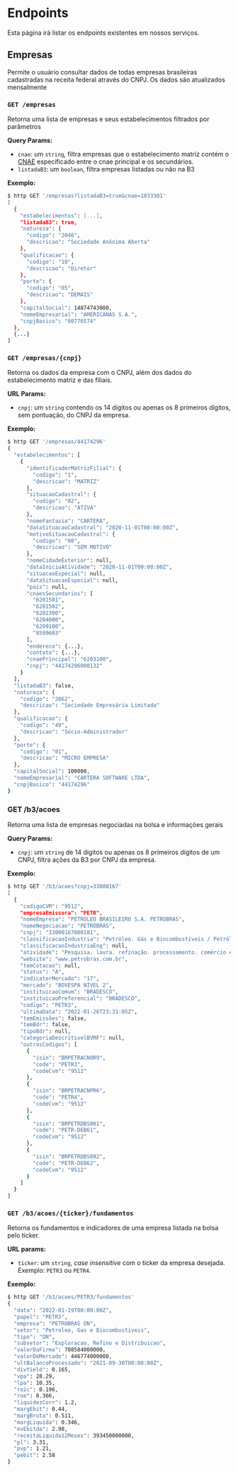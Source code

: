 # Endpoints

Esta página irá listar os endpoints existentes em nossos serviços.

## Empresas

Permite o usuário consultar dados de todas empresas brasileiras
cadastradas na receita federal através do CNPJ. Os dados são atualizados mensalmente

### `GET /empresas`

Retorna uma lista de empresas e seus estabelecimentos filtrados por parâmetros

**Query Params:**

- `cnae`: um `string`, filtra empresas que o estabelecimento matriz contém o [CNAE][1] específicado entre o cnae principal
e os secundários.
- `listadaB3`: um `boolean`, filtra empresas listadas ou não na B3 

**Exemplo:**

```bash
$ http GET '/empresas?listadaB3=true&cnae=1033301'
[
  {
    "estabelecimentos": [...],
    "listadaB3": true,
    "natureza": {
      "codigo": "2046",
      "descricao": "Sociedade Anônima Aberta"
    },
    "qualificacao": {	
      "codigo": "10",
      "descricao": "Diretor"
    },
    "porte": {	
      "codigo": "05",
      "descricao": "DEMAIS"
    },
    "capitalSocial": 14874743000,
    "nomeEmpresarial": "AMERICANAS S.A.",
    "cnpjBasico": "00776574"
  },
  {...}
]
```
  
### `GET /empresas/{cnpj}`

Retorna os dados da empresa com o CNPJ, além dos dados do estabelecimento matriz e das filiais.

**URL Params:**

- `cnpj`: um `string` contendo os 14 dígitos ou apenas os 8 primeiros dígitos, sem pontuação, do CNPJ da empresa.

**Exemplo:**

```bash
$ http GET '/empresas/44174296'
{
  "estabelecimentos": [
    {
      "identificadorMatrizFilial": {
        "codigo": "1",
        "descricao": "MATRIZ"
      },
      "situacaoCadastral": {
        "codigo": "02",
        "descricao": "ATIVA"
      },
      "nomeFantasia": "CARTERA",
      "dataSituacaoCadastral": "2020-11-01T00:00:00Z",
      "motivoSituacaoCadastral": {
        "codigo": "00",
        "descricao": "SEM MOTIVO"
      },
      "nomeCidadeExterior": null,
      "dataInicioAtividade": "2020-11-01T00:00:00Z",
      "situacaoEspecial": null,
      "dataSituacaoEspecial": null,
      "pais": null,
      "cnaesSecundarios": [
        "6201501",
        "6201502",
        "6202300",
        "6204000",
        "6209100",
        "8599603"
      ],
      "endereco": {...},
      "contato": {...},
      "cnaePrincipal": "6203100",
      "cnpj": "44174296000132"
    }
  ],
  "listadaB3": false,
  "natureza": {
    "codigo": "2062",
    "descricao": "Sociedade Empresária Limitada"
  },
  "qualificacao": {
    "codigo": "49",
    "descricao": "Sócio-Administrador"
  },
  "porte": {
    "codigo": "01",
    "descricao": "MICRO EMPRESA"
  },
  "capitalSocial": 100000,
  "nomeEmpresarial": "CARTERA SOFTWARE LTDA",
  "cnpjBasico": "44174296"
}
```

### GET /b3/acoes

Retorna uma lista de empresas negociadas na bolsa e informações gerais

**Query Params:**

- `cnpj`: um `string` de 14 dígitos ou apenas os 8 primeiros dígitos de um CNPJ, filtra ações da B3 por CNPJ da empresa.

**Exemplo:**

```bash
$ http GET '/b3/acoes?cnpj=33000167'
[
  {
    "codigoCVM": "9512",
    "empresaEmissora": "PETR",
    "nomeEmpresa": "PETROLEO BRASILEIRO S.A. PETROBRAS",
    "nomeNegociacao": "PETROBRAS",
    "cnpj": "33000167000101",
    "classificacaoIndustria": "Petróleo. Gás e Biocombustíveis / Petróleo. Gás e Biocombustíveis / Exploração. Refino e Distribuição",
    "classificacaoIndustriaEng": null,
    "atividade": "Pesquisa. lavra. refinação. processamento. comércio e transporte de petróleo. de seus derivados. de gás natural e de outros hidrocarbonetos fluidos. além das atividades vinculadas à energia.",
    "website": "www.petrobras.com.br",
    "temCotacao": null,
    "status": "A",
    "indicatorMercado": "17",
    "mercado": "BOVESPA NIVEL 2",
    "instituicaoComum": "BRADESCO",
    "instituicaoPreferencial": "BRADESCO",
    "codigo": "PETR3",
    "ultimaData": "2022-01-26T23:31:05Z",
    "temEmissões": false,
    "temBdr": false,
    "tipoBdr": null,
    "categoriaDescritivelBVMF": null,
    "outrosCodigos": [
      {
        "isin": "BRPETRACNOR9",
        "code": "PETR3",
        "codeCvm": "9512"
      },
      {
        "isin": "BRPETRACNPR6",
        "code": "PETR4",
        "codeCvm": "9512"
      },
      {
        "isin": "BRPETRDBS001",
        "code": "PETR-DEB61",
        "codeCvm": "9512"
      },
      {
        "isin": "BRPETRDBS092",
        "code": "PETR-DEB62",
        "codeCvm": "9512"
      }
    ]
  }
]
```
### `GET /b3/acoes/{ticker}/fundamentos`

Retorna os fundamentos e indicadores de uma empresa listada na bolsa pelo ticker.

**URL params:**

- `ticker`: um `string`, _case insensitive_ com o ticker da empresa desejada.
Exemplo: `PETR3` ou `PETR4`.

**Exemplo:**

```bash
$ http GET '/b3/acoes/PETR3/fundamentos'
{
  "data": "2022-01-19T00:00:00Z",
  "papel": "PETR3",
  "empresa": "PETROBRAS ON",
  "setor": "Petroleo, Gas e Biocombustiveis",
  "tipo": "ON",
  "subsetor": "Exploracao, Refino e Distribuicao",
  "valorDaFirma": 708584000000,
  "valorDeMercado": 446774000000,
  "ultBalancoProcessado": "2021-09-30T00:00:00Z",
  "divYield": 0.165,
  "vpa": 28.29,
  "lpa": 10.35,
  "roic": 0.196,
  "roe": 0.366,
  "liquidezCorr": 1.2,
  "margEbit": 0.44,
  "margBruta": 0.511,
  "margLiquida": 0.346,
  "evEbitda": 2.98,
  "receitaLiquida12Meses": 393450000000,
  "pl": 3.31,
  "pvp": 1.21,
  "pebit": 2.58
}
```

[1]: https://cnae.ibge.gov.br/
